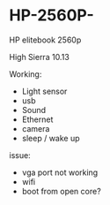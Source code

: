 # HP-2560P-
HP elitebook 2560p

High Sierra 10.13

Working:
- Light sensor
- usb
- Sound
- Ethernet
- camera
- sleep / wake up

issue:
- vga port not working
- wifi
- boot from open core?
